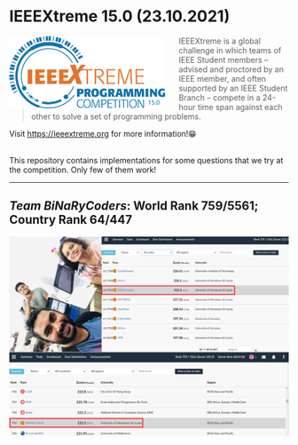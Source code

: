 # IEEEXtreme 15.0 (23.10.2021)


<a href="https://ieeextreme.org"><img src="figures/unnamed.png" alt="Raspberry Pi Logo" align="left" style="margin-right: 25px" height=130></a>

> IEEEXtreme is a global challenge in which teams of IEEE Student members – advised and proctored by an IEEE member, and often supported by an IEEE Student Branch – compete in a 24-hour time span against each other to solve a set of programming problems.

Visit https://ieeextreme.org for more information!😁<br><br>

This repository contains implementations for some questions that we try at the competition. Only few of them work!

---

## *Team BiNaRyCoders*: World Rank 759/5561; Country Rank 64/447


![](figures/team.png)
